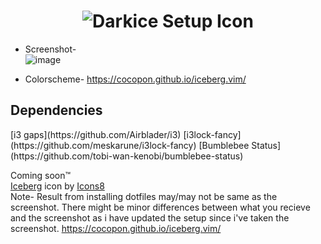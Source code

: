 
<h1 align = center> <img src=https://user-images.githubusercontent.com/72494265/145991037-95d236fa-9d81-4b2e-97e2-642eef091355.png alt="Darkice Setup Icon"> </h1>

- Screenshot- \
![image](https://user-images.githubusercontent.com/72494265/145991529-77a81317-6501-4714-a151-d8e7b33823ca.png)

- Colorscheme- https://cocopon.github.io/iceberg.vim/

<h2>Dependencies</h2>
[i3 gaps](https://github.com/Airblader/i3)
[i3lock-fancy](https://github.com/meskarune/i3lock-fancy)
[Bumblebee Status](https://github.com/tobi-wan-kenobi/bumblebee-status)

Coming soon™️\
<a target="_blank" href="https://icons8.com/icon/5gG6u0nUdoLI/iceberg">Iceberg</a> icon by <a target="_blank" href="https://icons8.com">Icons8</a>\
Note- Result from installing dotfiles may/may not be same as the screenshot. There might be minor differences between what you recieve and the screenshot as i have updated the setup since i've taken the screenshot.
https://cocopon.github.io/iceberg.vim/
